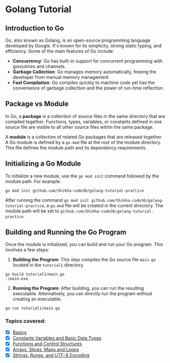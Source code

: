 # Golang Tutorial

## Introduction to Go

Go, also known as Golang, is an open-source programming language developed by Google. It's known for its simplicity, strong static typing, and efficiency. Some of the main features of Go include:

- **Concurrency**: Go has built-in support for concurrent programming with goroutines and channels.
- **Garbage Collection**: Go manages memory automatically, freeing the developer from manual memory management.
- **Fast Compilation**: Go compiles quickly to machine code yet has the convenience of garbage collection and the power of run-time reflection.

## Package vs Module

In Go, a **package** is a collection of source files in the same directory that are compiled together. Functions, types, variables, or constants defined in one source file are visible to all other source files within the same package.

A **module** is a collection of related Go packages that are released together. A Go module is defined by a `go.mod` file at the root of the module directory. This file defines the module path and its dependency requirements.

## Initializing a Go Module

To initialize a new module, use the `go mod init` command followed by the module path. For example:

```shell
go mod init github.com/Shikha-code36/golang-tutorial-practice
```

After running the command `go mod init github.com/Shikha-code36/golang-tutorial-practice`, a `go.mod` file will be created in the current directory. The module path will be set to `github.com/Shikha-code36/golang-tutorial-practice`.

## Building and Running the Go Program

Once the module is initialized, you can build and run your Go program. This involves a few steps:

1. **Building the Program**: This step compiles the Go source file `main.go` located in the `tutorial1` directory.

```shell
go build tutorial1/main.go
.\main.exe
```

2. **Running the Program**: After building, you can run the resulting executable. Alternatively, you can directly run the program without creating an executable.

```shell
go run tutorial1/main.go
```

### Topics covered:
- [x] [Basics](tutorial1)
- [x] [Constants Variables and Basic Data Types](tutorial2)
- [x] [Functions and Control Structures](tutorial3)
- [x] [Arrays, Slices, Maps and Loops](tutorial4)
- [x] [Strings, Runes, and UTF-8 Encoding](tutorial5)
